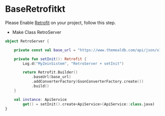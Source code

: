 # BaseRetrofitkt

Please Enable [Retrofit](https://square.github.io/retrofit/) on your project, follow this step.
 
- Make Class RetroServer
```kotlin
object RetroServer {

    private const val base_url = "https://www.themealdb.com/api/json/v1/1/"

    private fun setInit(): Retrofit {
        Log.d("MyZeinSistem", "RetroServer + setInit")

        return Retrofit.Builder()
            .baseUrl(base_url)
            .addConverterFactory(GsonConverterFactory.create())
            .build()
    }

    val instance: ApiService
        get() = setInit().create<ApiService>(ApiService::class.java)
}
```
